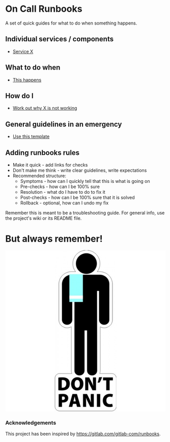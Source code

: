 # On Call Runbooks

A set of quick guides for what to do when something happens.

## Individual services / components

* [Service X](services/template.md)

## What to do when

* [This happens](troubleshooting/template.md)

## How do I

* [Work out why X is not working](howto/template.md)

## General guidelines in an emergency

* [Use this template](template.md)

## Adding runbooks rules

* Make it quick - add links for checks
* Don't make me think - write clear guidelines, write expectations
* Recommended structure:
    * Symptoms - how can I quickly tell that this is what is going on
    * Pre-checks - how can I be 100% sure
    * Resolution - what do I have to do to fix it
    * Post-checks - how can I be 100% sure that it is solved
    * Rollback - optional, how can I undo my fix

Remember this is meant to be a troubleshooting guide. For general info, use the project's wiki or its README file.

# But always remember!

![Dont Panic](img/dont_panic_towel.jpg)

### Acknowledgements

This project has been inspired by https://gitlab.com/gitlab-com/runbooks.

